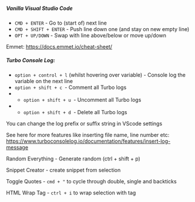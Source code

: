 ##### Vanilla Visual Studio Code
- `CMD + ENTER` - Go to (start of) next line
- `CMD + SHIFT + ENTER` -  Push line down one (and stay on new empty line)
- `OPT + UP/DOWN` - Swap with line above/below or move up/down

Emmet:
https://docs.emmet.io/cheat-sheet/

##### Turbo Console Log:
- `option + control + l` (whilst hovering over variable) - Console log the variable on the next line 
- `option + shift + c `- Comment all Turbo logs
- - `option + shift + u `- Uncomment all Turbo logs
- - `option + shift + d `- Delete all Turbo logs

You can change the log prefix or suffix string in VScode settings

See here for more features like inserting file name, line number etc: https://www.turboconsolelog.io/documentation/features/insert-log-message

Random Everything - Generate random (ctrl + shift + p)

Snippet Creator - create snippet from selection

Toggle Quotes - `cmd + "` to cycle through double, single and backticks

HTML Wrap Tag - `ctrl + i` to wrap selection with tag